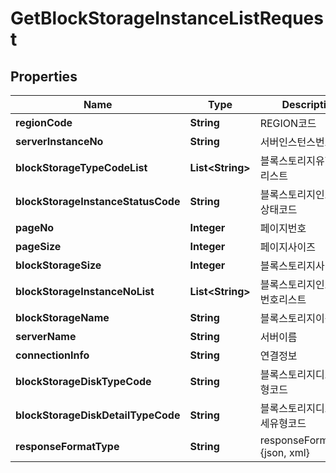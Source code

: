 
# GetBlockStorageInstanceListRequest

## Properties
Name | Type | Description | Notes
------------ | ------------- | ------------- | -------------
**regionCode** | **String** | REGION코드 |  [optional]
**serverInstanceNo** | **String** | 서버인스턴스번호 |  [optional]
**blockStorageTypeCodeList** | **List&lt;String&gt;** | 블록스토리지유형코드리스트 |  [optional]
**blockStorageInstanceStatusCode** | **String** | 블록스토리지인스턴스상태코드 |  [optional]
**pageNo** | **Integer** | 페이지번호 |  [optional]
**pageSize** | **Integer** | 페이지사이즈 |  [optional]
**blockStorageSize** | **Integer** | 블록스토리지사이즈 |  [optional]
**blockStorageInstanceNoList** | **List&lt;String&gt;** | 블록스토리지인스턴스번호리스트 |  [optional]
**blockStorageName** | **String** | 블록스토리지이름 |  [optional]
**serverName** | **String** | 서버이름 |  [optional]
**connectionInfo** | **String** | 연결정보 |  [optional]
**blockStorageDiskTypeCode** | **String** | 블록스토리지디스크유형코드 |  [optional]
**blockStorageDiskDetailTypeCode** | **String** | 블록스토리지디스크상세유형코드 |  [optional]
**responseFormatType** | **String** | responseFormatType {json, xml} |  [optional]



